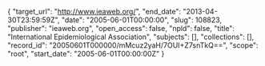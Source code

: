 {
  "target_url": "http://www.ieaweb.org/", 
  "end_date": "2013-04-30T23:59:59Z", 
  "date": "2005-06-01T00:00:00", 
  "slug": 108823, 
  "publisher": "ieaweb.org", 
  "open_access": false, 
  "npld": false, 
  "title": "International Epidemiological Association", 
  "subjects": [], 
  "collections": [], 
  "record_id": "20050601T000000/mMcuz2yaH/7OUI+Z7snTkQ==", 
  "scope": "root", 
  "start_date": "2005-06-01T00:00:00Z"
}

